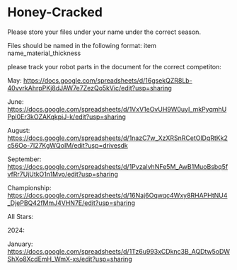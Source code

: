 # Honey-Cracked
Please store your files under your name under the correct season.

Files should be named in the following format:
item name_material_thickness

please track your robot parts in the document for the correct competiton:

May: https://docs.google.com/spreadsheets/d/16gsekQZR8Lb-40vvrkAhrpPKj8dJAW7e7ZezQo5kVic/edit?usp=sharing

June: https://docs.google.com/spreadsheets/d/1VxV1eOvUH9W0uyI_mkPyqmhUPpl0Er3kOZAKqkpiJ-k/edit?usp=sharing

August: https://docs.google.com/spreadsheets/d/1nazC7w_XzXRSnRCetOlDqRtKk2c56Oo-7I27KgWQoIM/edit?usp=drivesdk

September: https://docs.google.com/spreadsheets/d/1PvzalvhNFe5M_AwB1MuoBsbq5fvfRr7UjUtkO1n1Mvo/edit?usp=sharing

Championship: https://docs.google.com/spreadsheets/d/16Naj6Oqwqc4Wxy8RHAPHtNU4_DjePBQ42fMmJ4VHN7E/edit?usp=sharing

All Stars:

2024:

January: https://docs.google.com/spreadsheets/d/1Tz6u993xCDknc3B_AQDtw5oDWShXo8XcdEmH_WmX-xs/edit?usp=sharing

